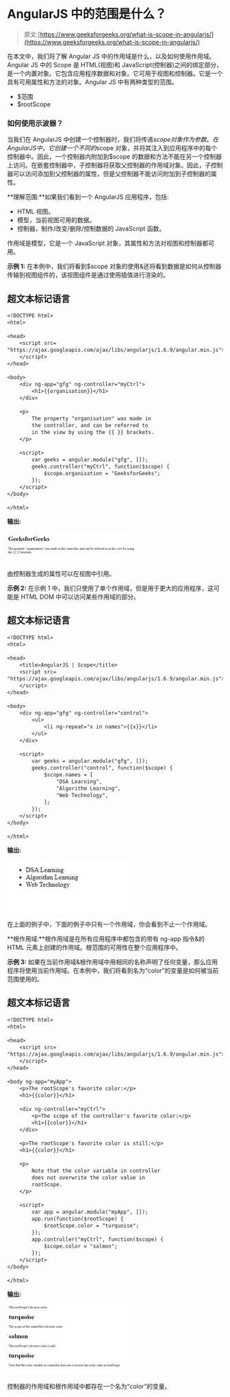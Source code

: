 # AngularJS 中的范围是什么？

> 原文:[https://www.geeksforgeeks.org/what-is-scope-in-angularjs/](https://www.geeksforgeeks.org/what-is-scope-in-angularjs/)

在本文中，我们将了解 Angular JS 中的作用域是什么，以及如何使用作用域。Angular JS 中的 Scope 是 HTML(视图)和 JavaScript(控制器)之间的绑定部分，是一个内置对象。它包含应用程序数据和对象。它可用于视图和控制器。它是一个具有可用属性和方法的对象。Angular JS 中有两种类型的范围。

*   $范围
*   $rootScope

### 如何使用示波器？

当我们在 AngularJS 中创建一个控制器时，我们将传递$scope 对象作为参数。在 AngularJS 中，它创建一个不同的$scope 对象，并将其注入到应用程序中的每个控制器中。因此，一个控制器内附加到$scope 的数据和方法不能在另一个控制器上访问。在嵌套控制器中，子控制器将获取父控制器的作用域对象。因此，子控制器可以访问添加到父控制器的属性，但是父控制器不能访问附加到子控制器的属性。

**理解范围:**如果我们看到一个 AngularJS 应用程序，包括:

*   HTML 视图。
*   模型，当前视图可用的数据。
*   控制器，制作/改变/删除/控制数据的 JavaScript 函数。

作用域是模型，它是一个 JavaScript 对象，其属性和方法对视图和控制器都可用。

**示例 1:** 在本例中，我们将看到$scope 对象的使用&还将看到数据是如何从控制器传输到视图组件的，该视图组件是通过使用插值进行渲染的。

## 超文本标记语言

```
<!DOCTYPE html>
<html>

<head>
    <script src=
"https://ajax.googleapis.com/ajax/libs/angularjs/1.6.9/angular.min.js">
    </script>
</head>

<body>
    <div ng-app="gfg" ng-controller="myCtrl">
        <h1>{{organisation}}</h1>
    </div>

    <p>
        The property "organisation" was made in 
        the controller, and can be referred to 
        in the view by using the {{ }} brackets.
    </p>

    <script>
        var geeks = angular.module("gfg", []);
        geeks.controller("myCtrl", function($scope) {
            $scope.organisation = "GeeksforGeeks";
        });
    </script>
</body>

</html>
```

**输出:**

![](img/ade8a016e50cd5ab3e0a86257af041fb.png)

由控制器生成的属性可以在视图中引用。

**示例 2:** 在示例 1 中，我们只使用了单个作用域，但是用于更大的应用程序，这可能是 HTML DOM 中可以访问某些作用域的部分。

## 超文本标记语言

```
<!DOCTYPE html>
<html>

<head>
    <title>AngularJS | Scope</title>
    <script src=
"https://ajax.googleapis.com/ajax/libs/angularjs/1.6.9/angular.min.js">
    </script>
</head>

<body>
    <div ng-app="gfg" ng-controller="control">
        <ul>
            <li ng-repeat="x in names">{{x}}</li>
        </ul>
    </div>

    <script>
        var geeks = angular.module("gfg", []);
        geeks.controller("control", function($scope) {
            $scope.names = [
                "DSA Learning",
                "Algorithm Learning",
                "Web Technology",
            ];
        });
    </script>
</body>

</html>
```

**输出:**

![](img/4fa386319332397487c27bad318d5cad.png)

在上面的例子中，下面的例子中只有一个作用域，你会看到不止一个作用域。

**根作用域:**根作用域是在所有应用程序中都包含的带有 ng-app 指令&的 HTML 元素上创建的作用域。根范围的可用性在整个应用程序中。

**示例 3:** 如果在当前作用域&根作用域中用相同的名称声明了任何变量，那么应用程序将使用当前作用域。在本例中，我们将看到名为“color”的变量是如何被当前范围使用的。

## 超文本标记语言

```
<!DOCTYPE html>
<html>

<head>
    <script src=
"https://ajax.googleapis.com/ajax/libs/angularjs/1.6.9/angular.min.js">
    </script>
</head>

<body ng-app="myApp">
    <p>The rootScope's favorite color:</p>
    <h1>{{color}}</h1>

    <div ng-controller="myCtrl">
        <p>The scope of the controller's favorite color:</p>
        <h1>{{color}}</h1>
    </div>

    <p>The rootScope's favorite color is still:</p>
    <h1>{{color}}</h1>

    <p>
        Note that the color variable in controller 
        does not overwrite the color value in 
        rootScope.
    </p>

    <script>
        var app = angular.module("myApp", []);
        app.run(function($rootScope) {
            $rootScope.color = "turquoise";
        });
        app.controller("myCtrl", function($scope) {
            $scope.color = "salmon";
        });
    </script>
</body>

</html>
```

**输出:**

![](img/e93c7738f5c9eb415d0dbe22e5a9ff23.png)

控制器的作用域和根作用域中都存在一个名为“color”的变量。